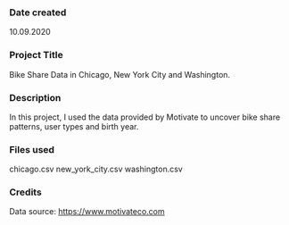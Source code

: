### Date created
10.09.2020

### Project Title
Bike Share Data in Chicago, New York City and Washington.

### Description
In this project, I used the data provided by Motivate to uncover bike share patterns, user types and birth year.

### Files used
chicago.csv
new_york_city.csv
washington.csv

### Credits
Data source: https://www.motivateco.com
